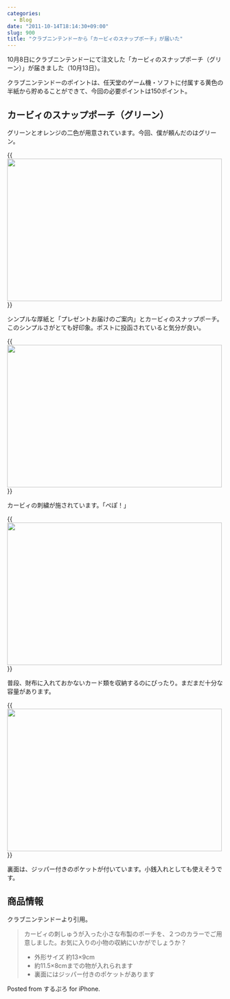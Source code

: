 ```yaml
---
categories:
  - Blog
date: "2011-10-14T18:14:30+09:00"
slug: 900
title: "クラブニンテンドーから「カービィのスナップポーチ」が届いた"
---
```


10月8日にクラブニンテンドーにて注文した「カービィのスナップポーチ（グリーン）」が届きました（10月13日）。

クラブニンテンドーのポイントは、任天堂のゲーム機・ソフトに付属する黄色の半紙から貯めることができて、今回の必要ポイントは150ポイント。

## カービィのスナップポーチ（グリーン）

グリーンとオレンジの二色が用意されています。今回、僕が頼んだのはグリーン。

{{<img alt="" src="/images/2011/10/0900_1.jpg" width="500" height="332">}}

シンプルな厚紙と「プレゼントお届けのご案内」とカービィのスナップポーチ。このシンプルさがとても好印象。ポストに投函されていると気分が良い。

{{<img alt="" src="/images/2011/10/0900_2.jpg" width="500" height="332">}}

カービィの刺繍が施されています。「ぺぽ！」

{{<img alt="" src="/images/2011/10/0900_3.jpg" width="500" height="332">}}

普段、財布に入れておかないカード類を収納するのにぴったり。まだまだ十分な容量があります。

{{<img alt="" src="/images/2011/10/0900_4.jpg" width="500" height="332">}}

裏面は、ジッパー付きのポケットが付いています。小銭入れとしても使えそうです。

## 商品情報

クラブニンテンドーより引用。

> カービィの刺しゅうが入った小さな布製のポーチを、２つのカラーでご用意しました。お気に入りの小物の収納にいかがでしょうか？  
> * 外形サイズ 約13×9cm  
> * 約11.5×8cmまでの物が入れられます  
> * 裏面にはジッパー付きのポケットがあります

Posted from するぷろ for iPhone.
